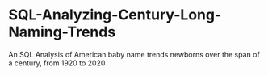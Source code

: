# SQL-Analyzing-Century-Long-Naming-Trends
An SQL Analysis of American baby name trends newborns over the span of a century, from 1920 to 2020
